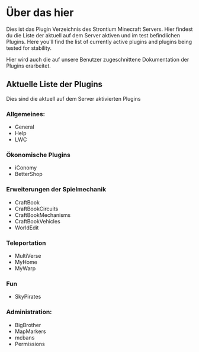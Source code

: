 # Über das hier

Dies ist das Plugin Verzeichnis des Strontium Minecraft Servers. Hier findest du die Liste der aktuell auf dem Server aktiven und im test befindlichen Plugins. 
Here you'll find the list of currently active plugins and plugins being tested for stability. 

Hier wird auch die auf unsere Benutzer zugeschnittene Dokumentation der Plugins erarbeitet. 


## Aktuelle Liste der Plugins 
Dies sind die aktuell auf dem Server aktivierten Plugins

### Allgemeines:
* General
* Help
* LWC

### Ökonomische Plugins
* iConomy
* BetterShop 

### Erweiterungen der Spielmechanik
* CraftBook
* CraftBookCircuits
* CraftBookMechanisms
* CraftBookVehicles
* WorldEdit

### Teleportation
* MultiVerse
* MyHome
* MyWarp

### Fun
* SkyPirates

### Administration: 
* BigBrother
* MapMarkers
* mcbans
* Permissions